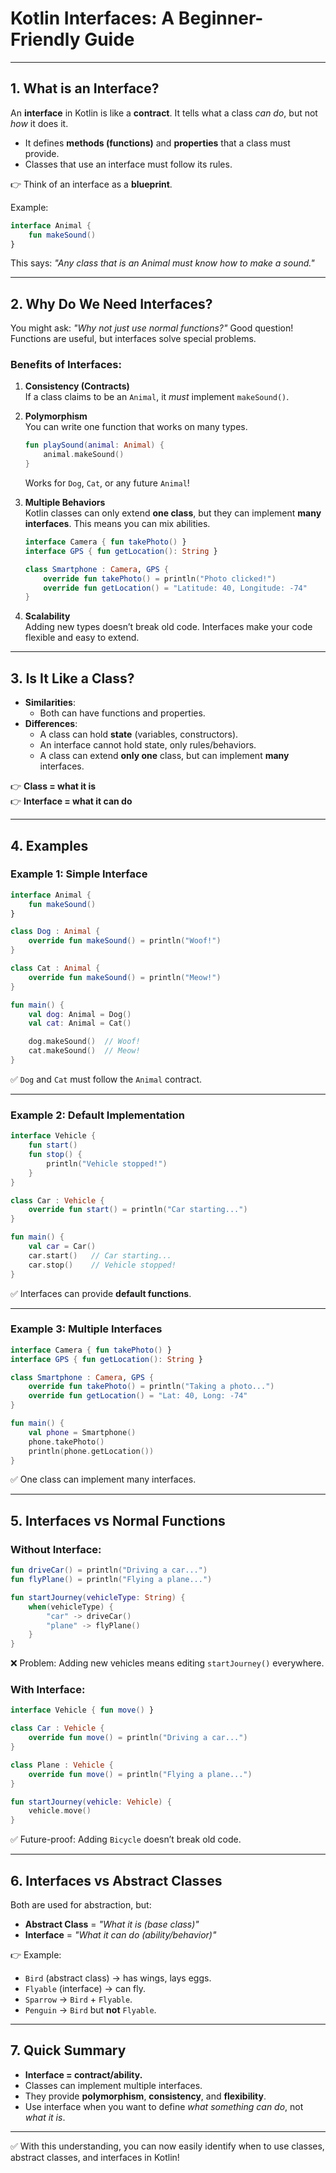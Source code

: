 # Kotlin Interfaces: A Beginner-Friendly Guide

---

## 1. What is an Interface?
An **interface** in Kotlin is like a **contract**. It tells what a class *can do*, but not *how* it does it.

- It defines **methods (functions)** and **properties** that a class must provide.
- Classes that use an interface must follow its rules.

👉 Think of an interface as a **blueprint**.

Example:
```kotlin
interface Animal {
    fun makeSound()
}
```
This says: *"Any class that is an Animal must know how to make a sound."*

---

## 2. Why Do We Need Interfaces?
You might ask: *"Why not just use normal functions?"* Good question! Functions are useful, but interfaces solve special problems.

### Benefits of Interfaces:
1. **Consistency (Contracts)**  
   If a class claims to be an `Animal`, it *must* implement `makeSound()`.

2. **Polymorphism**  
   You can write one function that works on many types.
   ```kotlin
   fun playSound(animal: Animal) {
       animal.makeSound()
   }
   ```
   Works for `Dog`, `Cat`, or any future `Animal`!

3. **Multiple Behaviors**  
   Kotlin classes can only extend **one class**, but they can implement **many interfaces**. This means you can mix abilities.
   ```kotlin
   interface Camera { fun takePhoto() }
   interface GPS { fun getLocation(): String }
   
   class Smartphone : Camera, GPS {
       override fun takePhoto() = println("Photo clicked!")
       override fun getLocation() = "Latitude: 40, Longitude: -74"
   }
   ```

4. **Scalability**  
   Adding new types doesn’t break old code. Interfaces make your code flexible and easy to extend.

---

## 3. Is It Like a Class?
- **Similarities**:
  - Both can have functions and properties.
- **Differences**:
  - A class can hold **state** (variables, constructors).
  - An interface cannot hold state, only rules/behaviors.
  - A class can extend **only one** class, but can implement **many** interfaces.

👉 **Class = what it is**  
👉 **Interface = what it can do**

---

## 4. Examples

### Example 1: Simple Interface
```kotlin
interface Animal {
    fun makeSound()
}

class Dog : Animal {
    override fun makeSound() = println("Woof!")
}

class Cat : Animal {
    override fun makeSound() = println("Meow!")
}

fun main() {
    val dog: Animal = Dog()
    val cat: Animal = Cat()

    dog.makeSound()  // Woof!
    cat.makeSound()  // Meow!
}
```
✅ `Dog` and `Cat` must follow the `Animal` contract.

---

### Example 2: Default Implementation
```kotlin
interface Vehicle {
    fun start()
    fun stop() {
        println("Vehicle stopped!")
    }
}

class Car : Vehicle {
    override fun start() = println("Car starting...")
}

fun main() {
    val car = Car()
    car.start()   // Car starting...
    car.stop()    // Vehicle stopped!
}
```
✅ Interfaces can provide **default functions**.

---

### Example 3: Multiple Interfaces
```kotlin
interface Camera { fun takePhoto() }
interface GPS { fun getLocation(): String }

class Smartphone : Camera, GPS {
    override fun takePhoto() = println("Taking a photo...")
    override fun getLocation() = "Lat: 40, Long: -74"
}

fun main() {
    val phone = Smartphone()
    phone.takePhoto()
    println(phone.getLocation())
}
```
✅ One class can implement many interfaces.

---

## 5. Interfaces vs Normal Functions
### Without Interface:
```kotlin
fun driveCar() = println("Driving a car...")
fun flyPlane() = println("Flying a plane...")

fun startJourney(vehicleType: String) {
    when(vehicleType) {
        "car" -> driveCar()
        "plane" -> flyPlane()
    }
}
```
❌ Problem: Adding new vehicles means editing `startJourney()` everywhere.

### With Interface:
```kotlin
interface Vehicle { fun move() }

class Car : Vehicle {
    override fun move() = println("Driving a car...")
}

class Plane : Vehicle {
    override fun move() = println("Flying a plane...")
}

fun startJourney(vehicle: Vehicle) {
    vehicle.move()
}
```
✅ Future-proof: Adding `Bicycle` doesn’t break old code.

---

## 6. Interfaces vs Abstract Classes
Both are used for abstraction, but:
- **Abstract Class** = *"What it is (base class)"*
- **Interface** = *"What it can do (ability/behavior)"*

👉 Example:  
- `Bird` (abstract class) → has wings, lays eggs.  
- `Flyable` (interface) → can fly.  
- `Sparrow` → `Bird` + `Flyable`.  
- `Penguin` → `Bird` but **not** `Flyable`.

---

## 7. Quick Summary
- **Interface = contract/ability.**
- Classes can implement multiple interfaces.
- They provide **polymorphism**, **consistency**, and **flexibility**.
- Use interface when you want to define *what something can do*, not *what it is*.

---

✅ With this understanding, you can now easily identify when to use classes, abstract classes, and interfaces in Kotlin!

